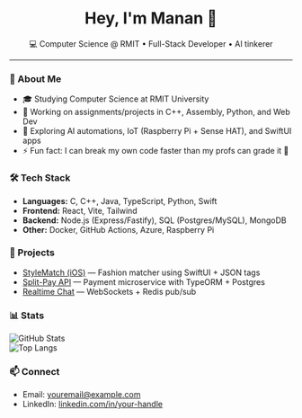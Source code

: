 <h1 align="center">Hey, I'm Manan 👋</h1>

<p align="center">
💻 Computer Science @ RMIT • Full-Stack Developer • AI tinkerer
</p>

---

### 🚀 About Me
- 🎓 Studying Computer Science at RMIT University
- 🔭 Working on assignments/projects in C++, Assembly, Python, and Web Dev
- 🌱 Exploring AI automations, IoT (Raspberry Pi + Sense HAT), and SwiftUI apps
- ⚡ Fun fact: I can break my own code faster than my profs can grade it 🤡

### 🛠 Tech Stack
- **Languages:** C, C++, Java, TypeScript, Python, Swift
- **Frontend:** React, Vite, Tailwind
- **Backend:** Node.js (Express/Fastify), SQL (Postgres/MySQL), MongoDB
- **Other:** Docker, GitHub Actions, Azure, Raspberry Pi

### 📂 Projects
- [StyleMatch (iOS)]() — Fashion matcher using SwiftUI + JSON tags  
- [Split-Pay API]() — Payment microservice with TypeORM + Postgres  
- [Realtime Chat]() — WebSockets + Redis pub/sub  

### 📊 Stats
![GitHub Stats](https://github-readme-stats.vercel.app/api?username=Manan-Chaudhary&show_icons=true&theme=radical)  
![Top Langs](https://github-readme-stats.vercel.app/api/top-langs/?username=Manan-Chaudhary&layout=compact&theme=radical)

### 📫 Connect
- Email: youremail@example.com  
- LinkedIn: [linkedin.com/in/your-handle](https://linkedin.com/in/your-handle)
